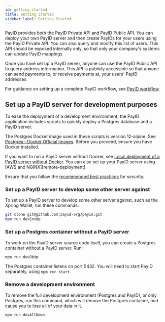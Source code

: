 ```yaml
---
id: getting-started
title: Getting Started
sidebar_label: Getting Started
---
```


PayID provides both the PayID Private API and PayID Public API. You can deploy your own PayID server and then create PayIDs for your users using the PayID Private API. You can also query and modify this list of users. This API should be exposed internally only, so that only your company's systems can update PayID mappings.

Once you have set up a PayID server, anyone can use the PayID Public API to query address information. This API is publicly accessible so that anyone can send payments to, or receive payments at, your users' PayID addresses.

For guidance on setting up a complete PayID workflow, see [PayID workflow](payid-workflow).

## Set up a PayID server for development purposes

To ease the deployment of a development environment, the PayID application includes scripts to quickly deploy a Postgres database and a PayID server.

The Postgres Docker image used in these scripts is version
12-alpine. See [Postgres--Docker Official Images](https://hub.docker.com/_/postgres). Before you proceed, ensure you have Docker installed.

If you want to run a PayID server without Docker, see [Local deployment of a PayID server without Docker](local-deployment). You can also set up your PayID server using [AWS and NGINX][remote-deployment].

Ensure that you follow the [recommended best practices](payid-best-practices) for security.

### Set up a PayID server to develop some other server against

To set up a PayID server to develop some other server against, such as the Xpring Wallet, run these commands.

```bash
git clone git@github.com:payid-org/payid.git
npm run devEnvUp
```

### Set up a Postgres container without a PayID server

To work on the PayID server source code itself, you can create a Postgres container without a PayID server. Run:

```sh
npm run devDbUp
```

The Postgres container listens on port 5432. You will need to start PayID separately, using `npm run start`.

### Remove a development environment

To remove the full development environment (Postgres and PayID), or only Postgres, run this command, which will remove the Postgres container, and cause you to lose all of your data in it.

```sh
npm run devAllDown
```
